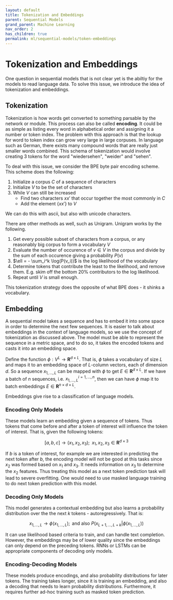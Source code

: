 ```yaml
---
layout: default
title: Tokenization and Embeddings
parent: Sequential Models
grand_parent: Machine Learning
nav_order: 2
has_children: true
permalink: ml/sequential-models/token-embeddings
---
```


# Tokenization and Embeddings

One question in sequential models that is not clear yet is the abiltiy for the models to read language data. To solve this issue, we introduce the idea of tokenization and embeddings.

## Tokenization

Tokenization is how words get converted to something parsable by the network or module. This process can also be called **encoding**. It could be as simple as listing every word in alphabetical order and assigning it a number or token index. The problem with this approach is that the lookup for word to token index can grow very large in large corpuses. In language such as German, there exists many compound words that are really just smaller words combined. This schema of tokenization would involve creating 3 tokens for the word "wiedersehen", "weider" and "sehen".

To deal with this issue, we consider the BPE byte pair encoding scheme. This scheme does the following:

1. Initialize a corpus $C$ of a sequence of characters
2. Initialize $V$ to be the set of characters
3. While $V$ can still be increased
    - Find two characters $xx'$ that occur together the most commonly in $C$
    - Add the element $\{xx'\}$ to $V$

We can do this with ascii, but also with unicode characters.

There are other methods as well, such as Unigram. Unigram works by the following.

1. Get every possible subset of characters from a corpus, or any reasonably big corpus to form a vocabulary $V$
2. Evaluate the number of occurence of $v \in V$ in the corpus and divide by the sum of each occurence giving a probability $P(v)$
3. $\ell = - \sum_i^k \log(P(v_i))$ is the log likelihood of the vocabulary
4. Determine tokens that contribute the least to the likelihood, and remove them. E.g. skim off the bottom 20\% contributors to the log likelihood.
5. Repeat until $V$ is small enough.

This tokenization strategy does the opposite of what BPE does - it shinks a vocabulary. 

## Embedding

A sequential model takes a sequence and has to embed it into some space in order to determine the next few sequences. It is easier to talk about embeddings in the context of language models, so we use the concept of tokenization as discussed above. The model must be able to represent the sequence in a metric space, and to do so, it takes the encoded tokens and casts it into an embedding space. 

Define the function $\phi : V^{L} \to \mathbf{R}^{d\times L}$. That is, $\phi$ takes a vocabulary of size $L$ and maps it to an embedding space of $L$-column vectors, each of dimension $d$. So a sequence $x_{1,...,L}$ can be mapped with $\phi$ to get $E\in\mathbf{R}^{d\times L}$. If we have a batch of $n$ sequences, i.e. $x_{1,...,L}^{i=1,...,n}$, then we can have $\phi$ map it to batch embeddings $E \in \mathbf{R}^{n\times d \times L}$.

Embeddings give rise to a classification of language models. 

### Encoding Only Models

These models learn an embedding given a sequence of tokens. Thus tokens that come before and after a token of interest will influence the token of interest. That is, given the following tokens:

$$[a, b, c] \to (x_1, x_2, x_3);\;\; x_1, x_2, x_3 \in \mathbf{R}^{d\times 3}$$


If $b$ is a token of interest, for example we are interested in predicting the next token after $b$, the encoding model will not be good at this tasks since $x_2$ was formed based on $x_1$ and $x_3$. It needs information on $x_3$ to determine the $x_2$ features. Thus treating this model as a next token prediction task will lead to severe overfitting. One would need to use masked language training to do next token prediction with this model.

### Decoding Only Models

This model generates a contextual embedding but also learns a probability distribution over the the next $k$ tokens - autoregressively. That is:

$$x_{1,...,L} \to \phi(x_{1,...,L});\text{ and also } P(x_{L+1,...,L+k}|\phi(x_{1,...,L}))$$

It can use likelihood based criteria to train, and can handle text completion. However, the embeddings may be of lower quality since the embeddings can only depend on the preceding tokens. RNNs or LSTMs can be appropriate components of decoding only models.

### Encoding-Decoding Models

These models produce encodings, and also probability distributions for later tokens. The training takes longer, since it is training an embedding, and also a decoding that needs to learn probability distributions. Furthermore, it requires further ad-hoc training such as masked token prediction.



